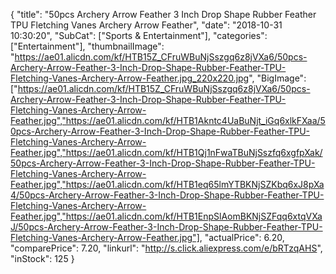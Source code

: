 {
	"title": "50pcs Archery Arrow Feather  3 Inch Drop Shape Rubber Feather TPU Fletching Vanes Archery Arrow Feather",
	"date": "2018-10-31 10:30:20",
	"SubCat": ["Sports & Entertainment"],
	"categories": ["Entertainment"],
	"thumbnailImage": "https://ae01.alicdn.com/kf/HTB15Z_CFruWBuNjSszgq6z8jVXa6/50pcs-Archery-Arrow-Feather-3-Inch-Drop-Shape-Rubber-Feather-TPU-Fletching-Vanes-Archery-Arrow-Feather.jpg_220x220.jpg",
	"BigImage": ["https://ae01.alicdn.com/kf/HTB15Z_CFruWBuNjSszgq6z8jVXa6/50pcs-Archery-Arrow-Feather-3-Inch-Drop-Shape-Rubber-Feather-TPU-Fletching-Vanes-Archery-Arrow-Feather.jpg","https://ae01.alicdn.com/kf/HTB1Akntc4UaBuNjt_iGq6xlkFXaa/50pcs-Archery-Arrow-Feather-3-Inch-Drop-Shape-Rubber-Feather-TPU-Fletching-Vanes-Archery-Arrow-Feather.jpg","https://ae01.alicdn.com/kf/HTB1Qj1nFwaTBuNjSszfq6xgfpXak/50pcs-Archery-Arrow-Feather-3-Inch-Drop-Shape-Rubber-Feather-TPU-Fletching-Vanes-Archery-Arrow-Feather.jpg","https://ae01.alicdn.com/kf/HTB1eq65lmYTBKNjSZKbq6xJ8pXa4/50pcs-Archery-Arrow-Feather-3-Inch-Drop-Shape-Rubber-Feather-TPU-Fletching-Vanes-Archery-Arrow-Feather.jpg","https://ae01.alicdn.com/kf/HTB1EnpSlAomBKNjSZFqq6xtqVXaJ/50pcs-Archery-Arrow-Feather-3-Inch-Drop-Shape-Rubber-Feather-TPU-Fletching-Vanes-Archery-Arrow-Feather.jpg"],
	"actualPrice": 6.20,
	"comparePrice": 7.20,
	"linkurl": "http://s.click.aliexpress.com/e/bRTzqAHS",
	"inStock": 125
}
